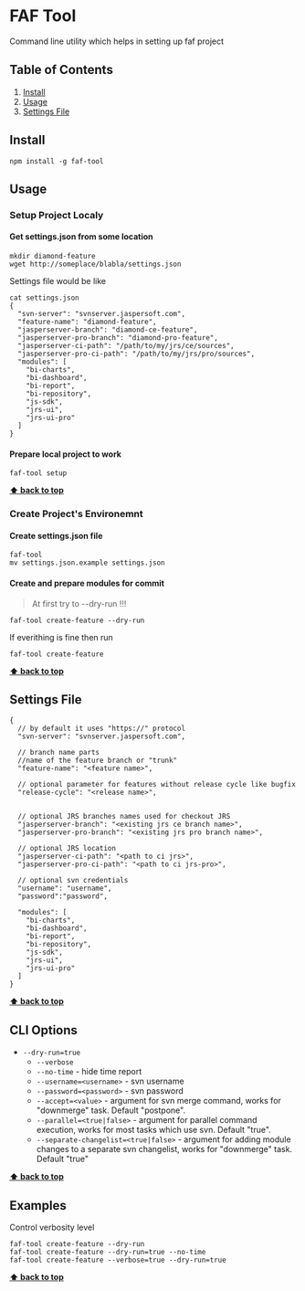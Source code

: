 # FAF Tool

Command line utility which helps in setting up faf project

## Table of Contents

  1. [Install](#install)
  1. [Usage](#usage)
  1. [Settings File](#settings-file.json)

## Install

```
npm install -g faf-tool
```

## Usage

### Setup Project Localy

#### Get settings.json from some location

```
mkdir diamond-feature
wget http://someplace/blabla/settings.json
```

Settings file would be like 

```
cat settings.json
{
  "svn-server": "svnserver.jaspersoft.com",
  "feature-name": "diamond-feature",
  "jasperserver-branch": "diamond-ce-feature",
  "jasperserver-pro-branch": "diamond-pro-feature",
  "jasperserver-ci-path": "/path/to/my/jrs/ce/sources",
  "jasperserver-pro-ci-path": "/path/to/my/jrs/pro/sources",
  "modules": [
    "bi-charts",
    "bi-dashboard",
    "bi-report",
    "bi-repository",
    "js-sdk",
    "jrs-ui",
    "jrs-ui-pro"
  ]
}
```

#### Prepare local project to work

```
faf-tool setup
```

**[⬆ back to top](#table-of-contents)**

### Create Project's Environemnt

#### Create settings.json file

```
faf-tool
mv settings.json.example settings.json
```

#### Create and prepare modules for commit

> At first try to --dry-run !!!
```
faf-tool create-feature --dry-run
```
If everithing is fine then run

```
faf-tool create-feature
```
**[⬆ back to top](#table-of-contents)**


## Settings File

```
{
  // by default it uses "https://" protocol
  "svn-server": "svnserver.jaspersoft.com",
  
  // branch name parts
  //name of the feature branch or "trunk"
  "feature-name": "<feature name>", 
  
  // optional parameter for features without release cycle like bugfix
  "release-cycle": "<release name>", 
  

  // optional JRS branches names used for checkout JRS
  "jasperserver-branch": "<existing jrs ce branch name>",
  "jasperserver-pro-branch": "<existing jrs pro branch name>",

  // optional JRS location 
  "jasperserver-ci-path": "<path to ci jrs>",
  "jasperserver-pro-ci-path": "<path to ci jrs-pro>",

  // optional svn credentials
  "username": "username",
  "password":"password",

  "modules": [
    "bi-charts",
    "bi-dashboard",
    "bi-report",
    "bi-repository",
    "js-sdk",
    "jrs-ui",
    "jrs-ui-pro"
  ]
}
```
**[⬆ back to top](#table-of-contents)**

## CLI Options

 - `--dry-run=true`
    - `--verbose`
    - `--no-time` - hide time report
    - `--username=<username>` - svn username
    - `--password=<password>` - svn password
    - `--accept=<value>` - argument for svn merge command, works for "downmerge" task. Default "postpone".
    - `--parallel=<true|false>` - argument for parallel command execution, works for most tasks which use svn. Default "true".
    - `--separate-changelist=<true|false>` - argument for adding module changes to a separate svn changelist, works for "downmerge" task. Default "true"

**[⬆ back to top](#table-of-contents)**


## Examples

Control verbosity level

```
faf-tool create-feature --dry-run
faf-tool create-feature --dry-run=true --no-time
faf-tool create-feature --verbose=true --dry-run=true
```

**[⬆ back to top](#table-of-contents)**

